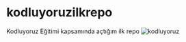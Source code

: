 # kodluyoruzilkrepo
Kodluyoruz Eğitimi kapsamında açtığım ilk repo
![kodluyoruz](https://user-images.githubusercontent.com/73720725/116143518-ea158d00-a6e3-11eb-97e8-c1eb8ce1b205.png)
